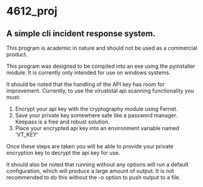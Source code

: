 # 4612_proj
## A simple cli incident response system.
This program is academic in nature and should not be used as a commercial product. 

This program was designed to be compiled into an exe using the pyinstaller module. It is currently only intended for use on windows systems.  

It should be noted that the handling of the API key has room for improvement. Currently, to use the virustotal api scanning functionality you must:

1. Encrypt your api key with the cryptography module using Fernet.
2. Save your private key somewhere safe like a password manager. Keepass is a free and robust solution.
3. Place your encrypted api key into an environment variable named 'VT_KEY'

Once these steps are taken you will be able to provide your private encryption key to decrypt the api key for use. 

It should also be noted that running without any options will run a default configuration, which will produce a large amount of output. It is not recommended to do this without the -o option to push output to a file. 


  
